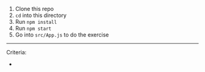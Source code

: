 1. Clone this repo
1. `cd` into this directory
1. Run `npm install`
1. Run `npm start`
1. Go into `src/App.js` to do the exercise

---

Criteria:

-
